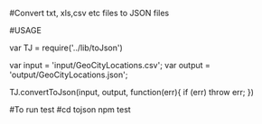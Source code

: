 
#Convert txt, xls,csv etc files to JSON files


#USAGE

var TJ = require('../lib/toJson')

var input = 'input/GeoCityLocations.csv';
var output = 'output/GeoCityLocations.json';

TJ.convertToJson(input, output, function(err){
	if (err) throw err;
})



#To run test 
#cd tojson    npm test